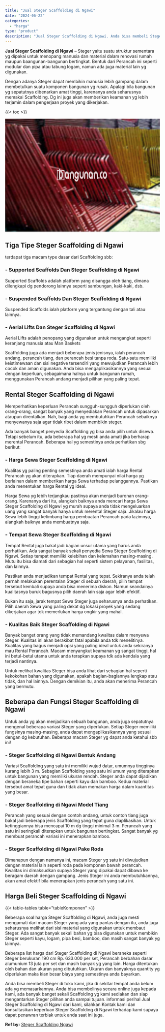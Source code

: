 ```yaml
---
title: "Jual Steger Scaffolding di Ngawi"
date: "2024-06-22"
categories: 
  - "harga"
type: "product"
description: "Jual Steger Scaffolding di Ngawi. Anda bisa membeli Steger di toko kami, jika di sekitar tempat anda belum ada yg memasarkannya. Anda bisa membelinya secara..."
---
```


**Jual Steger Scaffolding di Ngawi** – Steger yaitu suatu struktur sementara yg dipakai untuk menopang manusia dan material dalam renovasi rumah maupun baangunan-bangunan bertingkat. Bentuk dari Perancah ini seperti modular dan pipa atau tabung logam, namun ada juga material lain yg digunakan.

Dengan adanya Steger dapat membikin manusia lebih gampang dalam membetulkan suatu komponen bangunan yg rusak. Apalagi bila bangunan yg sepatutnya dibenarkan amat tinggi, karenanya anda seharusnya memakai Scaffolding. Dg ini juga akan memberikan keamanan yg lebih terjamin dalam pengerjaan proyek yang dikerjakan.

{{< toc >}}

![Jual Steger Scaffolding di Ngawi](/images/sewa-scaffolding-steger-30.png)

## Tiga Tipe Steger Scaffolding di Ngawi

terdapat tiga macam type dasar dari Scaffolding sbb:

### \- Supported Scaffolds Dan Steger Scaffolding di Ngawi

Supported Scaffolds adalah platform yang disangga oleh tiang, dimana dilengkapi dg pendorong lainnya seperti sambungan, kaki-kaki, dsb.

### \- Suspended Scaffolds Dan Steger Scaffolding di Ngawi

Suspended Scaffolds ialah platform yang tergantung dengan tali atau lainnya.

### \- Aerial Lifts Dan Steger Scaffolding di Ngawi

Aerial Lifts adalah penopang yang digunakan untuk mengangkat seperti keranjang manusia atau Man Baskets

Scaffolding juga ada menjadi beberapa jenis jenisnya, ialah perancah andang, perancah tiang, dan perancah besi tanpa roda. Satu-satu memiliki keistimewaan dan sisi negative tersendiri yang mewujudkan Perancah lebih cocok dan aman digunakan. Anda bisa mengaplikasikannya yang sesuai dengan keperluan, sebagaimana halnya untuk bangunan rumah, menggunakan Perancah andang menjadi pilihan yang paling tepat.

## Rental Steger Scaffolding di Ngawi

Memperhatikan keperluan Perancah sungguh-sungguh diperlukan oleh orang-orang, sangat banyak yang menyediakan Perancah untuk dipasarkan ataupun direntalkan. Nah, bagi anda yg membutuhkan Perancah sebaiknya menyewanya saja agar tidak ribet dalam membikin steger.

Ada banyak banget penyedia Scaffolding yg bisa anda pilih untuk disewa. Tetapi sebelum itu, ada beberapa hal yg mesti anda amati jika berharap merental Perancah. Beberapa hal yg semestinya anda perhatikan sbg berikut:

### \- Harga Sewa Steger Scaffolding di Ngawi

Kualitas yg paling penting semestinya anda amati ialah harga Rental Perancah yg akan diterapkan. Tiap daerah mempunyai nilai harga yg berlainan dalam memberikan harga Sewa terhadap pelanggannya. Pastikan anda menentukan harga Rental yg ideal.

Harga Sewa yg lebih terjangkau pastinya akan menjadi buronan orang-orang. Karenanya dari itu, alangkah baiknya anda mencari harga Sewa Steger Scaffolding di Ngawi yg murah supaya anda tidak mengeluarkan uang yang sangat banyak hanya untuk merental Steger saja. Jikalau harga Sewa lebih tinggi ketimbang harga pembuatan Perancah pada lazimnya, alangkah baiknya anda membuatnya saja.

### \- Tempat Sewa Steger Scaffolding di Ngawi

Tempat Rental juga bakal jadi bagian unsur utama yang harus anda perhatikan. Ada sangat banyak sekali penyedia Sewa Steger Scaffolding di Ngawi. Setiap tempat memiliki kelebihan dan kelemahan masing-masing. Mutu itu bisa diamati dari sebagian hal seperti sistem pelayanan, fasilitas, dan lainnya.

Pastikan anda menjadikan tempat Rental yang tepat. Sekiranya anda telah pernah melakukan perentalan Steger di sebuah daerah, pilih tempat tersebut kembali supaya anda bisa menerima diskon. Namun seandainya kualitasnya buruk bagusnya pilih daerah lain saja agar lebih efektif.

Bukan itu saja, jarak tempat Sewa Steger juga seharusnya anda perhatikan. Pilih daerah Sewa yang paling dekat dg lokasi proyek yang sedang dikerjakan agar tdk memerlukan harga ongkir yang mahal.

### \- Kualitas Baik Steger Scaffolding di Ngawi

Banyak banget orang yang tidak memandang kwalitas dalam menyewa Steger. Kualitas ini akan berakibat fatal apabila anda tdk menelitinya. Kualitas yang bagus menjadi opsi yang paling ideal untuk anda sekiranya mau Rental Perancah. Macam menyangkut keamanan yg sangat tinggi, hal ini betul-betul utama untuk anda terapkan supaya tdk ada kendala yang terjadi nantinya.

Untuk melihat kwalitas Steger bisa anda lihat dari sebagian hal seperti kekokohan bahan yang digunakan, apakah bagian-bagiannya lengkap atau tidak, dan hal lainnya. Dengan demikian itu, anda akan menerima Perancah yang bermutu.

## Beberapa dan Fungsi Steger Scaffolding di Ngawi

Untuk anda yg akan menjadikan sebuah bangunan, anda juga sepatutnya mengenal beberapa variasi Steger yang diperlukan. Setiap Steger memiliki fungsinya masing-masing, anda dapat mengaplikasikannya yang sesuai dengan dg kebutuhan. Beberapa macam Steger yg dapat anda ketahui sbb ini!

### \- Steger Scaffolding di Ngawi Bentuk Andang

Variasi Scaffolding yang satu ini memiliki wujud datar, umumnya tingginya kurang lebih 3 m. Sebagian Scaffolding yang satu ini umum yang diterapkan untuk bangunan yang memiliki ukuran rendah. Steger anda dapat dijadikan dengan beraneka tipe bahan seperti kayu dan bamboo. Kedua material tersebut amat tepat guna dan tidak akan memakan harga dalam kuantitas yang besar.

### \- Steger Scaffolding di Ngawi Model Tiang

Perancah yang sesuai dengan contoh andang, untuk contoh tiang juga bakal jadi beberapa jenis Scaffolding yang tepat guna diaplikasikan. Untuk ketinggiannya bisa mencapai 10 m dg tinggi minimal 3 m. Perancah yang satu ini seringkali diterapkan untuk bangunan bertingkat. Sangat banyak yg membuat perancah variasi ini menerapkan bamboo.

### \- Steger Scaffolding di Ngawi Pake Roda

Dimanapun dengan namanya ini, macam Steger yg satu ini diwujudkan dengan material lain seperti roda pada komponen bawah perancah. Kwalitas ini dimaksudkan supaya Steger yang dipakai dapat dibawa ke beragam daerah dengan gampang. Jenis Steger ini anda membutuhkannya, akan amat efektif bila menerapkan jenis perancah yang satu ini.

## Harga Beli Steger Scaffolding di Ngawi

{{< table-tables table="tableKomponen" >}}

Beberapa soal harga Steger Scaffolding di Ngawi, anda juga mesti mengamati dari macam Steger yang ada yang pantas dengan itu, anda juga seharusnya melihat dari sisi material yang digunakan untuk membaut Steger. Ada sangat banyak sekali bahan yg bisa digunakan untuk membikin Steger seperti kayu, logam, pipa besi, bamboo, dan masih sangat banyak yg lainnya.

Beberapa list harga dari Steger Scaffolding di Ngawi beraneka seperti Steger berukuran 190 cm Rp. 633.000 per set, Perancah berbahan dasar alumunium 13 juta per set dan masih banyak yg yang lain. Harga ditentukan oleh bahan dan ukuran yang dibutuhkan. Ukuran dan banyaknya quantity yg diperlukan maka kian besar biaya yang semestinya anda bayarkan.

Anda bisa membeli Steger di toko kami, jika di sekitar tempat anda belum ada yg memasarkannya. Anda bisa membelinya secara online juga kepada kami, ada banyak banget sekali Scaffolding yg kami sediakan dan siap mengantarkan Steger pilihan anda sampai tujuan. informasi perihal Jual Steger Scaffolding di Ngawi dari kami, silahkan Kontak kami dan konsultasikan keperluan Steger Scaffolding di Ngawi terhadap kami supaya dapat penawran terbiak untuk anda saat ini juga.

**Ref by:** [Steger Scaffolding Ngawi](https://id.wikipedia.org/wiki/Steger)
